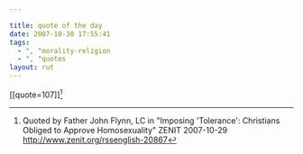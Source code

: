 ```yaml
---

title: quote of the day
date: 2007-10-30 17:55:41
tags:
  - ", "morality-religion
  - ", "quotes
layout: rut
---
```


[[quote=107]][^200710301]

[^200710301]:  Quoted by Father John Flynn, LC in "Imposing 'Tolerance': Christians Obliged to Approve Homosexuality"  ZENIT 2007-10-29 <http://www.zenit.org/rssenglish-20867>

